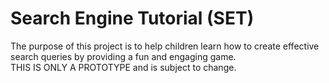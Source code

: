 # Search Engine Tutorial (SET) <br>
The purpose of this project is to help children learn how to create effective search queries by providing a fun and engaging game.<br>
THIS IS ONLY A PROTOTYPE and is subject to change.
